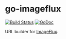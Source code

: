 # go-imageflux

[![Build Status](https://travis-ci.org/shogo82148/go-imageflux.svg?branch=master)](https://travis-ci.org/shogo82148/go-imageflux)
[![GoDoc](https://godoc.org/github.com/shogo82148/go-imageflux?status.svg)](https://godoc.org/github.com/shogo82148/go-imageflux)

URL builder for [ImageFlux](https://console.imageflux.jp/docs/).
